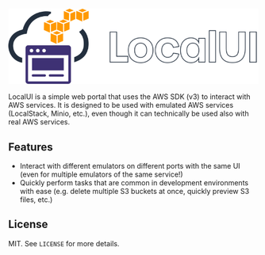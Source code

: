 [![LocalUI](logo.svg)](https://github.com/Dabolus/localui 'LocalUI')

LocalUI is a simple web portal that uses the AWS SDK (v3) to interact with AWS
services. It is designed to be used with emulated AWS services (LocalStack,
Minio, etc.), even though it can technically be used also with real AWS
services.

## Features

- Interact with different emulators on different ports with the same UI
  (even for multiple emulators of the same service!)
- Quickly perform tasks that are common in development environments with ease
  (e.g. delete multiple S3 buckets at once, quickly preview S3 files, etc.)

## License

MIT. See `LICENSE` for more details.
